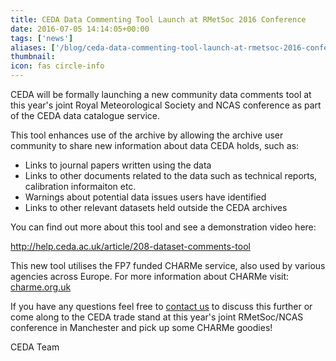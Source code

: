```yaml
---
title: CEDA Data Commenting Tool Launch at RMetSoc 2016 Conference
date: 2016-07-05 14:14:05+00:00
tags: ['news']
aliases: ['/blog/ceda-data-commenting-tool-launch-at-rmetsoc-2016-conference']
thumbnail: 
icon: fas circle-info
---
```

CEDA will be formally launching a new community data comments tool at this year's joint Royal Meteorological Society and NCAS conference as part of the CEDA data catalogue service.


This tool enhances use of the archive by allowing the archive user community to share new information about data CEDA holds, such as:


* Links to journal papers written using the data
* Links to other documents related to the data such as technical reports, calibration informaiton etc.
* Warnings about potential data issues users have identified
* Links to other relevant datasets held outside the CEDA archives


You can find out more about this tool and see a demonstration video here:


<http://help.ceda.ac.uk/article/208-dataset-comments-tool>


This new tool utilises the FP7 funded CHARMe service, also used by various agencies across Europe. For more information about CHARMe visit: [charme.org.uk](http://charme.org.uk "Visit the CHARMe website for more information about the CHARMe data annotations project")


If you have any questions feel free to [contact us](/contact/ "Contact CEDA for more information about data annotations") to discuss this further or come along to the CEDA trade stand at this year's joint RMetSoc/NCAS conference in Manchester and pick up some CHARMe goodies!


CEDA Team


 

